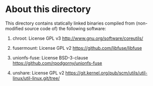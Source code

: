 # About this directory

This directory contains statically linked binaries compiled
from (non-modified source code of) the following software:

1. chroot:
    License GPL v3
    http://www.gnu.org/software/coreutils/

2. fusermount:
    License GPL v2
    https://github.com/libfuse/libfuse

3. unionfs-fuse:
    License BSD-3-clause
    https://github.com/rpodgorny/unionfs-fuse

4. unshare:
    License GPL v2
    https://git.kernel.org/pub/scm/utils/util-linux/util-linux.git/tree/
